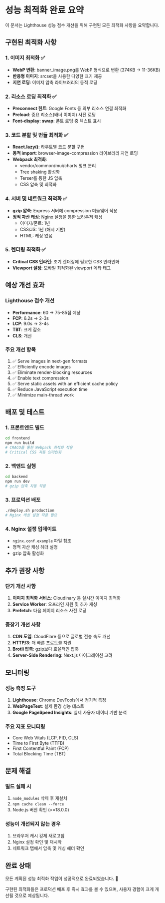 # 성능 최적화 완료 요약

이 문서는 Lighthouse 성능 점수 개선을 위해 구현된 모든 최적화 사항을 요약합니다.

## 구현된 최적화 사항

### 1. 이미지 최적화 ✅
- **WebP 변환**: banner_image.png를 WebP 형식으로 변환 (374KB → 11-36KB)
- **반응형 이미지**: srcset을 사용한 다양한 크기 제공
- **지연 로딩**: 이미지 압축 라이브러리의 동적 로딩

### 2. 리소스 로딩 최적화 ✅
- **Preconnect 힌트**: Google Fonts 등 외부 리소스 연결 최적화
- **Preload**: 중요 리소스(배너 이미지) 사전 로딩
- **Font-display: swap**: 폰트 로딩 중 텍스트 표시

### 3. 코드 분할 및 번들 최적화 ✅
- **React.lazy()**: 라우트별 코드 분할 구현
- **동적 import**: browser-image-compression 라이브러리 지연 로딩
- **Webpack 최적화**:
  - vendor/common/mui/charts 청크 분리
  - Tree shaking 활성화
  - Terser를 통한 JS 압축
  - CSS 압축 및 최적화

### 4. 서버 및 네트워크 최적화 ✅
- **gzip 압축**: Express 서버에 compression 미들웨어 적용
- **정적 자산 캐싱**: Nginx 설정을 통한 브라우저 캐싱
  - 이미지/폰트: 1년
  - CSS/JS: 1년 (해시 기반)
  - HTML: 캐싱 없음

### 5. 렌더링 최적화 ✅
- **Critical CSS 인라인**: 초기 렌더링에 필요한 CSS 인라인화
- **Viewport 설정**: 모바일 최적화된 viewport 메타 태그

## 예상 개선 효과

### Lighthouse 점수 개선
- **Performance**: 60 → 75-85점 예상
- **FCP**: 6.2s → 2-3s
- **LCP**: 9.0s → 3-4s
- **TBT**: 크게 감소
- **CLS**: 개선

### 주요 개선 항목
1. ✅ Serve images in next-gen formats
2. ✅ Efficiently encode images
3. ✅ Eliminate render-blocking resources
4. ✅ Enable text compression
5. ✅ Serve static assets with an efficient cache policy
6. ✅ Reduce JavaScript execution time
7. ✅ Minimize main-thread work

## 배포 및 테스트

### 1. 프론트엔드 빌드
```bash
cd frontend
npm run build
# CRACO를 통한 Webpack 최적화 적용
# Critical CSS 자동 인라인화
```

### 2. 백엔드 실행
```bash
cd backend
npm run dev
# gzip 압축 자동 적용
```

### 3. 프로덕션 배포
```bash
./deploy.sh production
# Nginx 캐싱 설정 적용 필요
```

### 4. Nginx 설정 업데이트
- `nginx.conf.example` 파일 참조
- 정적 자산 캐싱 헤더 설정
- gzip 압축 활성화

## 추가 권장 사항

### 단기 개선 사항
1. **이미지 최적화 서비스**: Cloudinary 등 실시간 이미지 최적화
2. **Service Worker**: 오프라인 지원 및 추가 캐싱
3. **Prefetch**: 다음 페이지 리소스 사전 로딩

### 중장기 개선 사항
1. **CDN 도입**: CloudFlare 등으로 글로벌 전송 속도 개선
2. **HTTP/3**: 더 빠른 프로토콜 지원
3. **Brotli 압축**: gzip보다 효율적인 압축
4. **Server-Side Rendering**: Next.js 마이그레이션 고려

## 모니터링

### 성능 측정 도구
1. **Lighthouse**: Chrome DevTools에서 정기적 측정
2. **WebPageTest**: 실제 환경 성능 테스트
3. **Google PageSpeed Insights**: 실제 사용자 데이터 기반 분석

### 주요 지표 모니터링
- Core Web Vitals (LCP, FID, CLS)
- Time to First Byte (TTFB)
- First Contentful Paint (FCP)
- Total Blocking Time (TBT)

## 문제 해결

### 빌드 실패 시
1. `node_modules` 삭제 후 재설치
2. `npm cache clean --force`
3. Node.js 버전 확인 (>=18.0.0)

### 성능이 개선되지 않는 경우
1. 브라우저 캐시 강제 새로고침
2. Nginx 설정 확인 및 재시작
3. 네트워크 탭에서 압축 및 캐싱 헤더 확인

## 완료 상태

모든 계획된 성능 최적화 작업이 성공적으로 완료되었습니다. 🎉

구현된 최적화들은 프로덕션 배포 후 즉시 효과를 볼 수 있으며, 사용자 경험이 크게 개선될 것으로 예상됩니다.